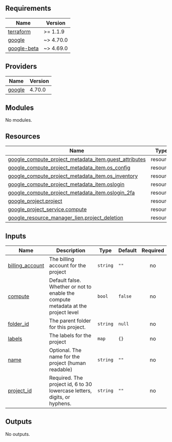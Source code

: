 <!-- BEGIN_TF_DOCS -->
## Requirements

| Name | Version |
|------|---------|
| <a name="requirement_terraform"></a> [terraform](#requirement\_terraform) | >= 1.1.9 |
| <a name="requirement_google"></a> [google](#requirement\_google) | ~> 4.70.0 |
| <a name="requirement_google-beta"></a> [google-beta](#requirement\_google-beta) | ~> 4.69.0 |

## Providers

| Name | Version |
|------|---------|
| <a name="provider_google"></a> [google](#provider\_google) | 4.70.0 |

## Modules

No modules.

## Resources

| Name | Type |
|------|------|
| [google_compute_project_metadata_item.guest_attributes](https://registry.terraform.io/providers/hashicorp/google/latest/docs/resources/compute_project_metadata_item) | resource |
| [google_compute_project_metadata_item.os_config](https://registry.terraform.io/providers/hashicorp/google/latest/docs/resources/compute_project_metadata_item) | resource |
| [google_compute_project_metadata_item.os_inventory](https://registry.terraform.io/providers/hashicorp/google/latest/docs/resources/compute_project_metadata_item) | resource |
| [google_compute_project_metadata_item.oslogin](https://registry.terraform.io/providers/hashicorp/google/latest/docs/resources/compute_project_metadata_item) | resource |
| [google_compute_project_metadata_item.oslogin_2fa](https://registry.terraform.io/providers/hashicorp/google/latest/docs/resources/compute_project_metadata_item) | resource |
| [google_project.project](https://registry.terraform.io/providers/hashicorp/google/latest/docs/resources/project) | resource |
| [google_project_service.compute](https://registry.terraform.io/providers/hashicorp/google/latest/docs/resources/project_service) | resource |
| [google_resource_manager_lien.project_deletion](https://registry.terraform.io/providers/hashicorp/google/latest/docs/resources/resource_manager_lien) | resource |

## Inputs

| Name | Description | Type | Default | Required |
|------|-------------|------|---------|:--------:|
| <a name="input_billing_account"></a> [billing\_account](#input\_billing\_account) | The billing account for the project | `string` | `""` | no |
| <a name="input_compute"></a> [compute](#input\_compute) | Default false. Whether or not to enable the compute metadata at the project level | `bool` | `false` | no |
| <a name="input_folder_id"></a> [folder\_id](#input\_folder\_id) | The parent folder for this project. | `string` | `null` | no |
| <a name="input_labels"></a> [labels](#input\_labels) | The labels for the project | `map` | `{}` | no |
| <a name="input_name"></a> [name](#input\_name) | Optional. The name for the project (human readable) | `string` | `""` | no |
| <a name="input_project_id"></a> [project\_id](#input\_project\_id) | Required. The project id, 6 to 30 lowercase letters, digits, or hyphens. | `string` | `""` | no |

## Outputs

No outputs.
<!-- END_TF_DOCS -->